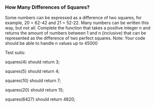 ### How Many Differences of Squares?

Some numbers can be expressed as a difference of two squares, for example, 20 = 62-42 and 21 = 52-22. Many numbers can be written this way, but not all.
Complete the function that takes a positive integer n and returns the amount of numbers between 1 and n (inclusive) that can be represented as the difference of two perfect squares.
Note: Your code should be able to handle n values up to 45000

Test suits:

squares(4) should return 3;

squares(5) should return 4;

squares(10) should return 7;

squares(20) should return 15;

squares(6427) should return 4820;
